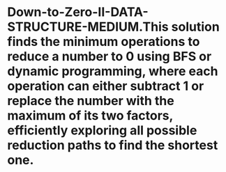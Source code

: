 # Down-to-Zero-II-DATA-STRUCTURE-MEDIUM.This solution finds the minimum operations to reduce a number to 0 using BFS or dynamic programming, where each operation can either subtract 1 or replace the number with the maximum of its two factors, efficiently exploring all possible reduction paths to find the shortest one.

